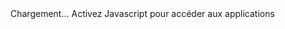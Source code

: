 <link href="style.css" rel="stylesheet">
<div id="c">Chargement... <noscript>Activez Javascript pour accéder aux applications</noscript></div>
<br><div id="down"></div>
<script src="https://code.jquery.com/jquery-3.6.0.min.js" integrity="sha256-/xUj+3OJU5yExlq6GSYGSHk7tPXikynS7ogEvDej/m4=" crossorigin="anonymous"></script>
<script type="text/javascript">
    $(document).ready(function() {
        const str = window.location.href;

        const words = str.split('#');
        $("#c").load("App/"+words[1]+".app");
        $("down").html('<a href="Downloads/'+words[1]+'"><img src="Downico.png"></a>')
    });
</script>